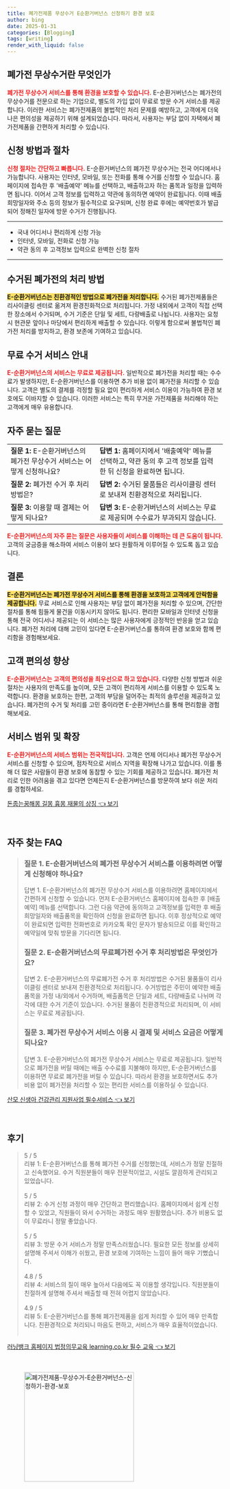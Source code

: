 ```yaml
---
title: 폐가전제품 무상수거 E순환거버넌스 신청하기 환경 보호
author: bing
date: 2025-01-31
categories: [Blogging]
tags: [writing]
render_with_liquid: false
---
```



<h2 id='폐가전 무상수거란 무엇인가'>폐가전 무상수거란 무엇인가</h2>

<p><b><span style="color: #ee2323;">폐가전 무상수거 서비스를 통해 환경을 보호할 수 있습니다.</span></b> E-순환거버넌스는 폐가전의 무상수거를 전문으로 하는 기업으로, 별도의 가입 없이 무료로 방문 수거 서비스를 제공합니다. 이러한 서비스는 폐가전제품의 불법적인 처리 문제를 예방하고, 고객에게 더욱 나은 편의성을 제공하기 위해 설계되었습니다. 따라서, 사용자는 부담 없이 자택에서 폐가전제품을 간편하게 처리할 수 있습니다.</p>

<h2 id='신청 방법과 절차'>신청 방법과 절차</h2>

<p><b><span style="color: #ee2323;">신청 절차는 간단하고 빠릅니다.</span></b> E-순환거버넌스의 폐가전 무상수거는 전국 어디에서나 가능합니다. 사용자는 인터넷, 모바일, 또는 전화를 통해 수거를 신청할 수 있습니다. 홈페이지에 접속한 후 '배출예약' 메뉴를 선택하고, 배출하고자 하는 품목과 일정을 입력하면 됩니다. 이어서 고객 정보를 입력하고 약관에 동의하면 예약이 완료됩니다. 이때 배출 희망일자와 주소 등의 정보가 필수적으로 요구되며, 신청 완료 후에는 예약번호가 발급되어 정해진 일자에 방문 수거가 진행됩니다.</p>

<hr />

<ul>
    <li>국내 어디서나 편리하게 신청 가능</li>
    <li>인터넷, 모바일, 전화로 신청 가능</li>
    <li>약관 동의 후 고객정보 입력으로 완벽한 신청 절차</li>
</ul>

<hr />

<h2 id='수거된 폐가전의 처리 방법'>수거된 폐가전의 처리 방법</h2>

<p><b><span style="background-color: #ffe066;">E-순환거버넌스는 친환경적인 방법으로 폐가전을 처리합니다.</span></b> 수거된 폐가전제품들은 리사이클링 센터로 옮겨져 환경친화적으로 처리됩니다. 가정 내외에서 고객이 직접 선택한 장소에서 수거되며, 수거 기준은 단일 및 세트, 다량배출로 나뉩니다. 사용자는 요청 시 현관문 앞이나 마당에서 편리하게 배출할 수 있습니다. 이렇게 함으로써 불법적인 폐가전 처리를 방지하고, 환경 보존에 기여하고 있습니다.</p>

<h2 id='무료 수거 서비스 안내'>무료 수거 서비스 안내</h2>

<p><b><span style="color: #ee2323;">E-순환거버넌스의 서비스는 무료로 제공됩니다.</span></b> 일반적으로 폐가전을 처리할 때는 수수료가 발생하지만, E-순환거버넌스를 이용하면 추가 비용 없이 폐가전을 처리할 수 있습니다. 고객은 별도의 결제를 걱정할 필요 없이 편리하게 서비스 이용이 가능하여 환경 보호에도 이바지할 수 있습니다. 이러한 서비스는 특히 무거운 가전제품을 처리해야 하는 고객에게 매우 유용합니다.</p>

<h2 id='자주 묻는 질문'>자주 묻는 질문</h2>

<table>
    <tr>
        <td><b>질문 1:</b> E-순환거버넌스의 폐가전 무상수거 서비스는 어떻게 신청하나요?</td>
        <td><b>답변 1:</b> 홈페이지에서 '배출예약' 메뉴를 선택하고, 약관 동의 후 고객 정보를 입력한 뒤 신청을 완료하면 됩니다.</td>
    </tr>
    <tr>
        <td><b>질문 2:</b> 폐가전 수거 후 처리 방법은?</td>
        <td><b>답변 2:</b> 수거된 물품들은 리사이클링 센터로 보내져 친환경적으로 처리됩니다.</td>
    </tr>
    <tr>
        <td><b>질문 3:</b> 이용할 때 결제는 어떻게 되나요?</td>
        <td><b>답변 3:</b> E-순환거버넌스의 서비스는 무료로 제공되며 수수료가 부과되지 않습니다.</td>
    </tr>
</table>

<p><b><span style="color: #ee2323;">E-순환거버넌스의 자주 묻는 질문은 사용자들이 서비스를 이해하는 데 큰 도움이 됩니다.</span></b> 고객의 궁금증을 해소하여 서비스 이용이 보다 원활하게 이루어질 수 있도록 돕고 있습니다.</p>

<h2 id='결론'>결론</h2>

<p><b><span style="background-color: #ffe066;">E-순환거버넌스는 폐가전 무상수거 서비스를 통해 환경을 보호하고 고객에게 안락함을 제공합니다.</span></b> 무료 서비스로 인해 사용자는 부담 없이 폐가전을 처리할 수 있으며, 간단한 절차를 통해 힘들게 물건을 이동시키지 않아도 됩니다. 편리한 모바일과 인터넷 신청을 통해 전국 어디서나 제공되는 이 서비스는 많은 사용자에게 긍정적인 반응을 얻고 있습니다. 폐가전 처리에 대해 고민이 있다면 E-순환거버넌스를 통하여 환경 보호와 함께 편리함을 경험해보세요.</p>

<h2 id='고객 편의성 향상'>고객 편의성 향상</h2>

<p><b><span style="color: #ee2323;">E-순환거버넌스는 고객의 편의성을 최우선으로 하고 있습니다.</span></b> 다양한 신청 방법과 쉬운 절차는 사용자의 만족도를 높이며, 모든 고객이 편리하게 서비스를 이용할 수 있도록 노력합니다. 환경을 보호하는 한편, 고객의 부담을 덜어주는 최적의 솔루션을 제공하고 있습니다. 폐가전의 수거 및 처리를 고민 중이라면 E-순환거버넌스를 통해 편리함을 경험해보세요.</p>

<h2 id='서비스 범위 및 확장'>서비스 범위 및 확장</h2>

<p><b><span style="color: #ee2323;">E-순환거버넌스의 서비스 범위는 전국적입니다.</span></b> 고객은 언제 어디서나 폐가전 무상수거 서비스를 신청할 수 있으며, 점차적으로 서비스 지역을 확장해 나가고 있습니다. 이를 통해 더 많은 사람들이 환경 보호에 동참할 수 있는 기회를 제공하고 있습니다. 폐가전 처리로 인한 어려움을 겪고 있다면 언제든지 E-순환거버넌스를 방문하여 보다 쉬운 처리를 경험하세요.</p>


<p><a class="click-button" title="돈줍는꿈해몽 길몽 흉몽 재물의 상징" href="https://blackassets.github.io/posts/%EB%8F%88%EC%A4%8D%EB%8A%94%EA%BF%88%ED%95%B4%EB%AA%BD-%EA%B8%B8%EB%AA%BD-%ED%9D%89%EB%AA%BD-%EC%9E%AC%EB%AC%BC%EC%9D%98-%EC%83%81%EC%A7%95/" rel="dofollow">돈줍는꿈해몽 길몽 흉몽 재물의 상징 👈 보기</a></p><br>
<h2 id='자주_찾는_FAQ'>자주 찾는 FAQ</h2>
<div itemscope="" itemtype="https://schema.org/FAQPage"> 
<blockquote> 
<div itemscope="" itemprop="mainEntity" itemtype="https://schema.org/Question"> 
<h3 itemprop="name">질문 1. E-순환거버넌스의 폐가전 무상수거 서비스를 이용하려면 어떻게 신청해야 하나요?</h3> 
<div itemscope="" itemprop="acceptedAnswer" itemtype="https://schema.org/Answer"> 
<span itemprop="text"> 
<p>답변 1. E-순환거버넌스의 폐가전 무상수거 서비스를 이용하려면 홈페이지에서 간편하게 신청할 수 있습니다. 먼저 E-순환거버넌스 홈페이지에 접속한 후 [배출예약] 메뉴를 선택합니다. 그런 다음 약관에 동의하고 고객정보를 입력한 후 배출희망일자와 배출품목을 확인하여 신청을 완료하면 됩니다. 이후 정상적으로 예약이 완료되면 입력한 전화번호로 카카오톡 확인 문자가 발송되므로 이를 확인하고 예약일에 맞춰 방문을 기다리면 됩니다.</p> 
</span> 
</div> 
</div> 
<div itemscope="" itemprop="mainEntity" itemtype="https://schema.org/Question"> 
<h3 itemprop="name">질문 2. E-순환거버넌스의 무료폐가전 수거 후 처리방법은 무엇인가요?</h3> 
<div itemscope="" itemprop="acceptedAnswer" itemtype="https://schema.org/Answer"> 
<span itemprop="text"> 
<p>답변 2. E-순환거버넌스의 무료폐가전 수거 후 처리방법은 수거된 물품들이 리사이클링 센터로 보내져 친환경적으로 처리됩니다. 수거방법은 주민이 예약한 배출 품목을 가정 내/외에서 수거하며, 배출품목은 단일과 세트, 다량배출로 나뉘며 각각에 대한 수거 기준이 있습니다. 수거된 물품이 친환경적으로 처리되며, 이 서비스는 무료로 제공됩니다.</p> 
</span> 
</div> 
</div> 
<div itemscope="" itemprop="mainEntity" itemtype="https://schema.org/Question"> 
<h3 itemprop="name">질문 3. 폐가전 무상수거 서비스 이용 시 결제 및 서비스 요금은 어떻게 되나요?</h3> 
<div itemscope="" itemprop="acceptedAnswer" itemtype="https://schema.org/Answer"> 
<span itemprop="text"> 
<p>답변 3. E-순환거버넌스의 폐가전 무상수거 서비스는 무료로 제공됩니다. 일반적으로 폐가전을 버릴 때에는 배출 수수료를 지불해야 하지만, E-순환거버넌스를 이용하면 무료로 폐가전을 버릴 수 있습니다. 따라서 환경을 보호하면서도 추가 비용 없이 폐가전을 처리할 수 있는 편리한 서비스를 이용하실 수 있습니다.</p> 
</span> 
</div> 
</div> 
</blockquote> 
</div>
<p><a class="click-button" title="산모 신생아 건강관리 지원사업 필수서비스" href="https://blackassets.github.io/posts/%EC%82%B0%EB%AA%A8-%EC%8B%A0%EC%83%9D%EC%95%84-%EA%B1%B4%EA%B0%95%EA%B4%80%EB%A6%AC-%EC%A7%80%EC%9B%90%EC%82%AC%EC%97%85-%ED%95%84%EC%88%98%EC%84%9C%EB%B9%84%EC%8A%A4/" rel="dofollow">산모 신생아 건강관리 지원사업 필수서비스 👈 보기</a></p><br>
<h2 id='후기'>후기</h2>
<div itemscope itemtype="https://schema.org/Product">
  <blockquote>
  <div itemprop="review" itemscope itemtype="https://schema.org/Review">
      <div itemprop="reviewRating" itemscope itemtype="https://schema.org/Rating"> <span itemprop="ratingValue">5</span> / <span itemprop="bestRating">5</span> </div>
      <span itemprop="reviewBody">리뷰 1: E-순환거버넌스를 통해 폐가전 수거를 신청했는데, 서비스가 정말 친절하고 신속했어요. 수거 직원분들이 매우 전문적이었고, 시설도 깔끔하게 관리되고 있었습니다.</span>
  </div>
  <br>
  <div itemprop="review" itemscope itemtype="https://schema.org/Review">
      <div itemprop="reviewRating" itemscope itemtype="https://schema.org/Rating"> <span itemprop="ratingValue">5</span> / <span itemprop="bestRating">5</span> </div>
      <span itemprop="reviewBody">리뷰 2: 수거 신청 과정이 매우 간단하고 편리했습니다. 홈페이지에서 쉽게 신청할 수 있었고, 직원들이 와서 수거하는 과정도 매우 원활했습니다. 추가 비용도 없이 무료라니 정말 좋았습니다.</span>
  </div>
  <br>
  <div itemprop="review" itemscope itemtype="https://schema.org/Review">
      <div itemprop="reviewRating" itemscope itemtype="https://schema.org/Rating"> <span itemprop="ratingValue">5</span> / <span itemprop="bestRating">5</span> </div>
      <span itemprop="reviewBody">리뷰 3: 방문 수거 서비스가 정말 만족스러웠습니다. 필요한 모든 정보를 상세히 설명해 주셔서 이해가 쉬웠고, 환경 보호에 기여하는 느낌이 들어 매우 기뻤습니다.</span>
  </div>
  <br>
  <div itemprop="review" itemscope itemtype="https://schema.org/Review">
      <div itemprop="reviewRating" itemscope itemtype="https://schema.org/Rating"> <span itemprop="ratingValue">4.8</span> / <span itemprop="bestRating">5</span> </div>
      <span itemprop="reviewBody">리뷰 4: 서비스의 질이 매우 높아서 다음에도 꼭 이용할 생각입니다. 직원분들이 친절하게 설명해 주셔서 배출할 때 전혀 어렵지 않았습니다.</span>
  </div>
  <br>
  <div itemprop="review" itemscope itemtype="https://schema.org/Review">
      <div itemprop="reviewRating" itemscope itemtype="https://schema.org/Rating"> <span itemprop="ratingValue">4.9</span> / <span itemprop="bestRating">5</span> </div>
      <span itemprop="reviewBody">리뷰 5: E-순환거버넌스를 통해 폐가전제품을 쉽게 처리할 수 있어 매우 만족합니다. 친환경적으로 처리되니 마음도 편하고, 서비스가 매우 효율적이었습니다.</span>
  </div>
  <br>
  </blockquote>
</div>
<p><a class="click-button" title="러닝뱅크 홈페이지 법정의무교육 learning.co.kr 필수 교육" href="https://blackassets.github.io/posts/%EB%9F%AC%EB%8B%9D%EB%B1%85%ED%81%AC-%ED%99%88%ED%8E%98%EC%9D%B4%EC%A7%80-%EB%B2%95%EC%A0%95%EC%9D%98%EB%AC%B4%EA%B5%90%EC%9C%A1-learning.co.kr-%ED%95%84%EC%88%98-%EA%B5%90%EC%9C%A1/" rel="dofollow">러닝뱅크 홈페이지 법정의무교육 learning.co.kr 필수 교육 👈 보기</a></p><br>
<figure class="image"><img src="https://blackassets.github.io/assets/img/thumbnail/폐가전제품-무상수거-E순환거버넌스-신청하기-환경-보호.webp" alt="폐가전제품-무상수거-E순환거버넌스-신청하기-환경-보호" width="256" height="256"></figure>